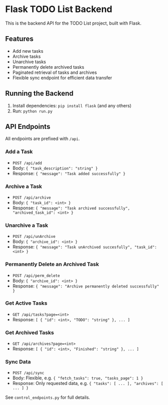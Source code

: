 # Flask TODO List Backend

This is the backend API for the TODO List project, built with Flask.

## Features
- Add new tasks
- Archive tasks
- Unarchive tasks
- Permanently delete archived tasks
- Paginated retrieval of tasks and archives
- Flexible sync endpoint for efficient data transfer

## Running the Backend
1. Install dependencies: `pip install flask` (and any others)
2. Run: `python run.py`

## API Endpoints

All endpoints are prefixed with `/api`.

### Add a Task
- `POST /api/add`
- Body: `{ "task_description": "string" }`
- Response: `{ "message": "Task added successfully" }`

### Archive a Task
- `POST /api/archive`
- Body: `{ "task_id": <int> }`
- Response: `{ "message": "Task archived successfully", "archived_task_id": <int> }`

### Unarchive a Task
- `POST /api/unArchive`
- Body: `{ "archive_id": <int> }`
- Response: `{ "message": "Task unArchived succesfully", "task_id": <int> }`

### Permanently Delete an Archived Task
- `POST /api/perm_delete`
- Body: `{ "archive_id": <int> }`
- Response: `{ "message": "Archive permanently deleted successfully" }`

### Get Active Tasks
- `GET /api/tasks?page=<int>`
- Response: `[ { "id": <int>, "TODO": "string" }, ... ]`

### Get Archived Tasks
- `GET /api/archives?page=<int>`
- Response: `[ { "id": <int>, "Finished": "string" }, ... ]`

### Sync Data
- `POST /api/sync`
- Body: Flexible, e.g. `{ "fetch_tasks": true, "tasks_page": 1 }`
- Response: Only requested data, e.g. `{ "tasks": [ ... ], "archives": [ ... ] }`

See `control_endpoints.py` for full details.
